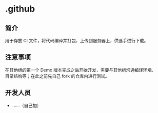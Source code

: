 # .github

## 简介

用于存放 CI 文件，将代码编译并打包，上传到服务器上，供选手进行下载。  

## 注意事项

在其他组的第一个 Demo 版本完成之后开始开发，需要与其他组沟通编译环境、目录结构等；在此之前先自己 fork 的仓库内进行测试。  

## 开发人员

+ ……（自己加）

